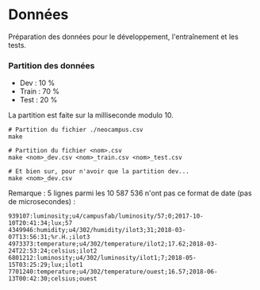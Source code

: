 # Données

Préparation des données pour le développement, l'entraînement et les tests.


### Partition des données

 - Dev : 10 %
 - Train : 70 %
 - Test : 20 %

La partition est faite sur la milliseconde modulo 10.
	
	# Partition du fichier ./neocampus.csv
	make
	
	# Partition du fichier <nom>.csv
	make <nom>_dev.csv <nom>_train.csv <nom>_test.csv
	
	# Et bien sur, pour n'avoir que la partition dev...
	make <nom>_dev.csv
	
	
Remarque : 5 lignes parmi les 10 587 536 n'ont pas ce format de date (pas de microsecondes) :
 
	939107:luminosity;u4/campusfab/luminosity/57;0;2017-10-10T20:41:34;lux;57
	4349946:humidity;u4/302/humidity/ilot3;31;2018-03-07T13:56:31;%r.H.;ilot3
	4973373:temperature;u4/302/temperature/ilot2;17.62;2018-03-24T22:53:24;celsius;ilot2
	6801212:luminosity;u4/302/luminosity/ilot1;7;2018-05-15T03:25:29;lux;ilot1
	7701240:temperature;u4/302/temperature/ouest;16.57;2018-06-13T00:42:30;celsius;ouest
